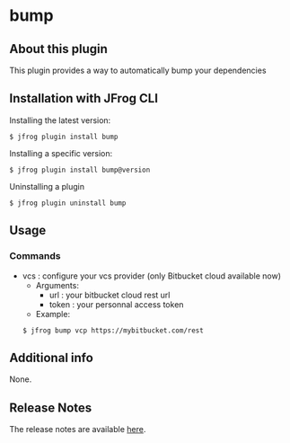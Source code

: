 # bump 

## About this plugin
This plugin provides a way to automatically bump your dependencies

## Installation with JFrog CLI
Installing the latest version:

`$ jfrog plugin install bump`

Installing a specific version:

`$ jfrog plugin install bump@version`

Uninstalling a plugin

`$ jfrog plugin uninstall bump`

## Usage
### Commands
* vcs : configure your vcs provider (only Bitbucket cloud available now)
    - Arguments:
        - url : your bitbucket cloud rest url
        - token : your personnal access token
    - Example:
    ```
  $ jfrog bump vcp https://mybitbucket.com/rest

## Additional info
None.

## Release Notes
The release notes are available [here](RELEASE.md).
